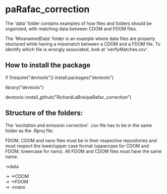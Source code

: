 # paRafac_correction
The 'data' folder contains examples of how files and folders should be organized, with matching data between CDOM and FDOM files.

The 'MissnamedData' folder is an example where data files are properly stuctured while having a missmatch between a CDOM and a FDOM file. To identify which file is wrongly associated, look at 'verifyMatches.csv'.

## How to install the package
if (!require("devtools")) install.packages("devtools")

library("devtools")

devtools::install_github("RichardLaBrie/paRafac_correction")

## Structure of the folders:
The 'excitation and emission correction' .csv file has to be in the same folder as the .Rproj file.

FDOM, CDOM and nano files must be in their respective repositories and must respect the lower/upper case format (uppercase for CDOM and FDOM; lowercase for nano). All FDOM and CDOM files must have the same name.

->data

-> ->CDOM  
-> ->FDOM  
-> ->nano
